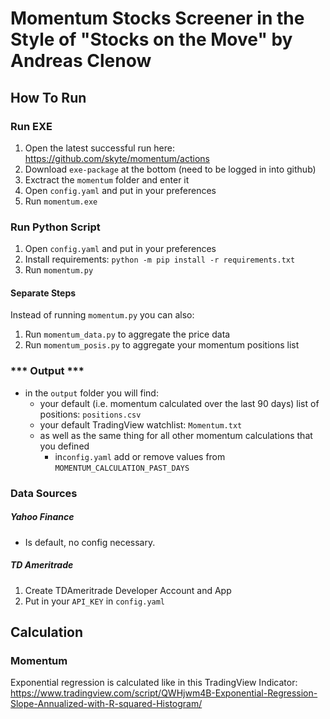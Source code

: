 # Momentum Stocks Screener in the Style of "Stocks on the Move" by Andreas Clenow
## How To Run

### Run EXE

1. Open the latest successful run here: https://github.com/skyte/momentum/actions
2. Download `exe-package` at the bottom (need to be logged in into github)
3. Exctract the `momentum` folder and enter it
4. Open `config.yaml` and put in your preferences 
5. Run `momentum.exe`



### Run Python Script

1. Open `config.yaml` and put in your preferences 
2. Install requirements: `python -m pip install -r requirements.txt`
3. Run `momentum.py`

#### Separate Steps

Instead of running `momentum.py` you can also:

1. Run `momentum_data.py` to aggregate the price data
2. Run `momentum_posis.py` to aggregate your momentum positions list



### \*\*\* Output \*\*\*

- in the `output` folder you will find:
  - your default (i.e. momentum calculated over the last 90 days) list of positions: `positions.csv`
  - your default TradingView watchlist: `Momentum.txt`
  - as well as the same thing for all other momentum calculations that you defined
    - in`config.yaml` add or remove values from `MOMENTUM_CALCULATION_PAST_DAYS`



### Data Sources

##### Yahoo Finance

- Is default, no config necessary.

##### TD Ameritrade

1. Create TDAmeritrade Developer Account and App
2. Put in your `API_KEY` in `config.yaml`



## Calculation

### Momentum

Exponential regression is calculated like in this TradingView Indicator: https://www.tradingview.com/script/QWHjwm4B-Exponential-Regression-Slope-Annualized-with-R-squared-Histogram/


